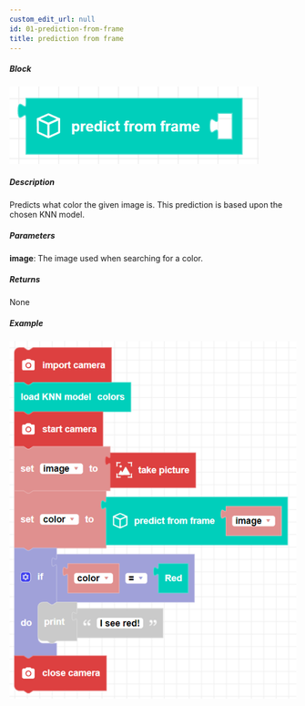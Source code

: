 ```yaml
---
custom_edit_url: null
id: 01-prediction-from-frame
title: prediction from frame
---
```


##### Block

![predict from frame block image](predict_from_frame.png)

##### Description

Predicts what color the given image is. This prediction is based upon the chosen KNN model.

##### Parameters

**image**: The image used when searching for a color.

##### Returns

None

##### Example

![predict from frame example](predict_from_frame_example.png)
